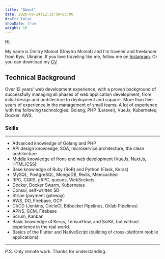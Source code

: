 ```yaml
---
title: "About"
date: 2020-08-24T12:38:09+03:00
draft: false
showDate: true
weight: 10
---
```


Hi,

My name is Dmitry Momot (Dmytro Momot) and I'm traveler and freelancer from Kyiv, Ukraine. If you love traveling like me, follow me on [Instagram](https://instagram.com/dmitrymomot).
Or you can download my [CV](https://docs.google.com/document/d/1Ci_GizCydvOkdw1zczM4uW0uGEgx3gVfsEABtjcT8bY/edit?usp=sharing)


## Technical Background

Over 12 years' web development experience, with a proven background of successfully managing all phases of web application development, from initial design and architecture to deployment and support. More than five years of experience in the management of small teams. A lot of experience with the following technologies: Golang, PHP (Laravel), VueJs, Kubernetes, Docker, AWS.

### Skills
---
- Advanced knowledge of Golang and PHP
- API design knowledge, SOA, microservice architecture, the clean architecture
- Middle knowledge of front-end web development (VueJs, NuxtJs, HTML/CSS)
- Base knowledge of Ruby (RoR) and Python (Flask, Keras)
- MySQL, PostgreSQL, MongoDB, Redis, Memcached
- RPC, CQRS, gRPC, queues, WebSockets
- Docker, Docker Swarm, Kubernetes
- Consul, self-written SD
- Stripe (payment gateway)
- AWS, DO, Firebase, GCP
- CI/CD (Jenkins, CircleCI, Bitbucket Pipelines, Gitlab Pipelines)
- APNS, GCM, Firebase
- Scrum, Kanban
- Basic knowledge of Keras, TensorFlow, and SciKit, but without experience in the real world.
- Basics of the Flutter and NativeScript (building of cross-platform mobile applications)

---
P.S. Only remote work. Thanks for understanding.
